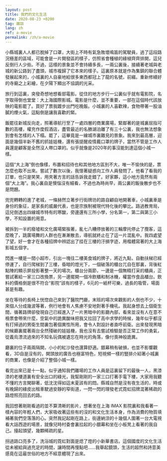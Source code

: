 ```yaml
---
layout: post
title: 我們的文化生活
date: 2020-08-23 +0200
tag: 雜談
lang: zh
ref: a-movie
permalink: /zh/a-movie
---
```


小縣城裏人人都已脫掉了口罩，大街上不時有氣急敗壞鳴笛的駕駛員，過了這段路況極差的區域，可能會是一片開發區的樣子，仿照省會種植的綠植齊齊排開，這兒反倒行人少些。不過，這樣的景象並不會持續多長，一兩公裏後，接續著老城與老城的新公路到了盡頭，城市複歸了它本來的樣子。這裏原本就是作為集鎮的聯合體發展起來的，小城裏的人自豪地給很多東西都冠上了龍的名號，前綴。重新修繕好的寺廟之上彩繪，在夕陽下顯出不協調的光采。

旅行到這裏，突發奇想地想看部電影。從住的地方步行一公裏似乎就有電影院，名字取得倒也堂堂：大上海國際影城。電影是什麼，並不重要，一部在這個時代該放映的電影罷了。買好了票我踱步出門吃晚飯。小城裏的人喜歡辣，食物帶著一股油膩的煙火氣，這點倒是讓我喜歡的緊。

飯罷往新城反向走，照著導航行至了一處四層的商業廣場，緊鄰著的是城裏屈指可數的高樓，權充作度假酒店，盡管最近的名勝湖泊離了有三十公裏，我也無法想象到會有怎樣的人下榻。罷了，這畢竟是一線城市裏難見的景象。我來到最高層，迎面是幾個半新不舊的抓娃娃機，還有張提醒疫情戴口罩的牌子，當然不管是工作人員還是顧客是全然沒人帶口罩的。似乎就像是2020年的事沒能到達這個小城一樣。

這個“大上海”倒也像樣，布置和招待也和其他地方區別不大，唯一不愉快的是，票怎麼也取不出來。嘗試了數次以後，我懷著疑惑向工作人員發問了。他看了看我的訂單，也只是笑笑，用夾著方言的話告訴我走錯了。好家夥，這小地方竟然有兩個“大上海”。我心裏自是懊惱沒有細看，不過也為時尚早，兩公裏的飯後散步也不是問題。

兜兜轉轉的進了老城，一條赫然立著步行街牌坊的路自顧自地開著車，小城裏車是身份的象征，是家長的威嚴代表，也是宗族制被現代特化後的攀比。路過教育局，這兒倒透出四線城市特有的寒酸，旁邊還有三所小學，分名第一，第二與第三小學，不知設置的用意。

被拆到一半的廢墟和文化廣場緊挨著，亂七八糟停放著的三輪摩托停止了攬客，這麼晚了，跳廣場舞的人群也在漸漸散去，導航就終止在了這一片混亂中。我四處望了望，好一會才在各種招牌中辨認出了挂在三樓的汙損字迹，用楷體寫著的大上海影城五個字。

閃進一樓是一間小超市，引出一塊往二樓美食城的牌子，將近九點，自動扶梯已經停運了，自行爬梯到了三樓，昏暗的燈光下，一個破落的櫃台兀自在那裏，背後紅點陣的顯示屏投影著整一天的場次。櫃台分兩節，一邊是一個無精打采的櫃員，正嘗試著給一家三口改換票，另一邊擺開一個冷飲櫃和制冰機，權當作食品櫃台。飲料的價格倒是很不符合“影院”該有的樣子，6元的一紙杯可樂，過長的吸管，場面甚是有趣。

坐在等待的長椅上恍惚自己來到了醫院門廳，末班的場次來觀影的人倒也不少，十來個人分成幾波等著，例行地會有人焦慮不安地對著手機吼。我起身想去上個衛生間，循著路牌卻發現自己已經進入了一片黑暗中的影廳內部，看來並沒有人在意不檢票會帶來什麼，空氣中的詭異酸味把我又拉回了高中求學的時候，幾年似乎都沒有打掃過的男衛生間裏包著個異性所用，會令人對設計者直呼前衛。出來發現黑暗的候廳裏擺著兩台全然殘破的娃娃機，我也沒有去嘗試檢驗是否正常工作的勇氣，從義烏漂流過來的不知名玩偶被遺忘在時光的角落，像付喪神般詭異。

廳裏的位子兩兩隔開，小小的紅沙發也還算舒適。銀幕稍有破損，也並不影響觀看，3D自是沒有的，開頭放的廣告也極富特色，短視頻一樣的豎排介紹著小城裏的商業，也像是介紹了整個小城一樣。

看完出來已是十一點，似乎通知我們離場的工作人員是這裏留下的最後一人，黑漆漆的老樓道裏有安全出口的綠光，我幫剛剛的一家三口打著手電下樓，大家用我聽不懂的方言閑聊著，低沈沈得如這末夏該有的悶。縣城自然是沒有夜生活的，時或有晚歸的綠皮出租車駛過安靜的窄街道，一閃一閃的理發老式霓虹招牌混著稀疏的路燈照亮回去的路。

我回想著剛剛看過的並不算清晰的影片，想著坐在上海 IMAX 影院裏和我看著一樣內容的年輕人們，大家吸收著這些有的沒的和文化生活本身，作為消費的物質填補著我們空落落的心。突然我記起剛在路上，街邊納涼的十幾個人圍著一台大電視看大話西遊的場景，就像兒時村委會裏拉起的小銀幕和坐在小板凳上看著的我自己。擡起頭望，幾顆稀疏的星。

拐過路口亮多了，洗浴城的霓虹對面是熄了燈的小新華書店。這個國度的文化生活從未被給與過充足的時間，讓時間再慢點吧……我舉起鏡頭，生活的超然和詩意美感竟在這最世俗的地方不經意體現了出來。